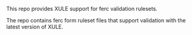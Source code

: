 This repo provides XULE support for ferc validation rulesets.

The repo contains ferc form ruleset files that support validation with the latest version of XULE.
